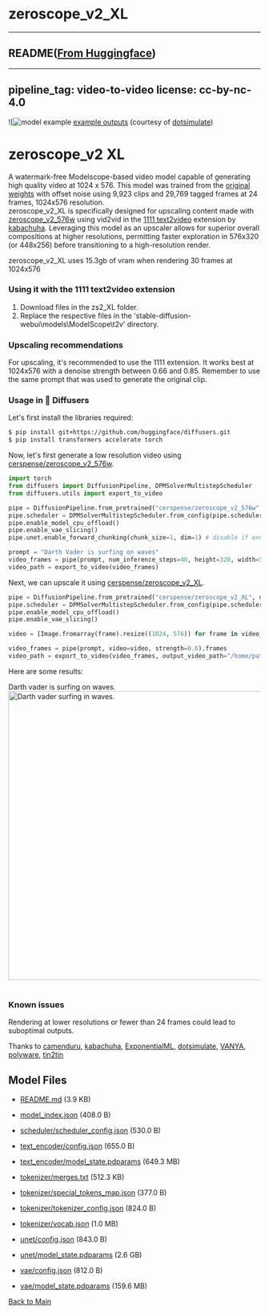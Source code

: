 
# zeroscope_v2_XL
---


## README([From Huggingface](https://huggingface.co/cerspense/zeroscope_v2_XL))

---
pipeline_tag: video-to-video
license: cc-by-nc-4.0
---
![![model example](https://i.imgur.com/ze1DGOJ.png)
[example outputs](https://www.youtube.com/watch?v=HO3APT_0UA4) (courtesy of [dotsimulate](https://www.instagram.com/dotsimulate/))

# zeroscope_v2 XL
A watermark-free Modelscope-based video model capable of generating high quality video at 1024 x 576. This model was trained from the [original weights](https://huggingface.co/damo-vilab/modelscope-damo-text-to-video-synthesis) with offset noise using 9,923 clips and 29,769 tagged frames at 24 frames, 1024x576 resolution.<br />
zeroscope_v2_XL is specifically designed for upscaling content made with [zeroscope_v2_576w](https://huggingface.co/cerspense/zeroscope_v2_567w) using vid2vid in the [1111 text2video](https://github.com/kabachuha/sd-webui-text2video) extension by [kabachuha](https://github.com/kabachuha). Leveraging this model as an upscaler allows for superior overall compositions at higher resolutions, permitting faster exploration in 576x320 (or 448x256) before transitioning to a high-resolution render.<br />

zeroscope_v2_XL uses 15.3gb of vram when rendering 30 frames at 1024x576

### Using it with the 1111 text2video extension
1. Download files in the zs2_XL folder.
2. Replace the respective files in the 'stable-diffusion-webui\models\ModelScope\t2v' directory.
### Upscaling recommendations
For upscaling, it's recommended to use the 1111 extension. It works best at 1024x576 with a denoise strength between 0.66 and 0.85. Remember to use the same prompt that was used to generate the original clip.

### Usage in 🧨 Diffusers

Let's first install the libraries required:

```bash
$ pip install git+https://github.com/huggingface/diffusers.git
$ pip install transformers accelerate torch
```

Now, let's first generate a low resolution video using [cerspense/zeroscope_v2_576w](https://huggingface.co/cerspense/zeroscope_v2_576w).

```py
import torch
from diffusers import DiffusionPipeline, DPMSolverMultistepScheduler
from diffusers.utils import export_to_video

pipe = DiffusionPipeline.from_pretrained("cerspense/zeroscope_v2_576w", dtype=paddle.float16)
pipe.scheduler = DPMSolverMultistepScheduler.from_config(pipe.scheduler.config)
pipe.enable_model_cpu_offload()
pipe.enable_vae_slicing()
pipe.unet.enable_forward_chunking(chunk_size=1, dim=1) # disable if enough memory as this slows down significantly

prompt = "Darth Vader is surfing on waves"
video_frames = pipe(prompt, num_inference_steps=40, height=320, width=576, num_frames=36).frames
video_path = export_to_video(video_frames)
```

Next, we can upscale it using [cerspense/zeroscope_v2_XL](https://huggingface.co/cerspense/zeroscope_v2_XL).

```py
pipe = DiffusionPipeline.from_pretrained("cerspense/zeroscope_v2_XL", dtype=paddle.float16)
pipe.scheduler = DPMSolverMultistepScheduler.from_config(pipe.scheduler.config)
pipe.enable_model_cpu_offload()
pipe.enable_vae_slicing()

video = [Image.fromarray(frame).resize((1024, 576)) for frame in video_frames]

video_frames = pipe(prompt, video=video, strength=0.6).frames
video_path = export_to_video(video_frames, output_video_path="/home/patrick/videos/video_1024_darth_vader_36.mp4")
```

Here are some results:

<table>
    <tr>
        Darth vader is surfing on waves.
        <br>
        <img src="https://huggingface.co/datasets/huggingface/documentation-images/resolve/main/diffusers/darth_vader_36_1024.gif"
            alt="Darth vader surfing in waves."
            style="width: 576;" />
        </center></td>
    </tr>
</table>


### Known issues
Rendering at lower resolutions or fewer than 24 frames could lead to suboptimal outputs. <br />


Thanks to [camenduru](https://github.com/camenduru), [kabachuha](https://github.com/kabachuha), [ExponentialML](https://github.com/ExponentialML), [dotsimulate](https://www.instagram.com/dotsimulate/), [VANYA](https://twitter.com/veryVANYA), [polyware](https://twitter.com/polyware_ai), [tin2tin](https://github.com/tin2tin)<br />



## Model Files

- [README.md](https://paddlenlp.bj.bcebos.com/models/community/cerspense/zeroscope_v2_XL/README.md) (3.9 KB)

- [model_index.json](https://paddlenlp.bj.bcebos.com/models/community/cerspense/zeroscope_v2_XL/model_index.json) (408.0 B)

- [scheduler/scheduler_config.json](https://paddlenlp.bj.bcebos.com/models/community/cerspense/zeroscope_v2_XL/scheduler/scheduler_config.json) (530.0 B)

- [text_encoder/config.json](https://paddlenlp.bj.bcebos.com/models/community/cerspense/zeroscope_v2_XL/text_encoder/config.json) (655.0 B)

- [text_encoder/model_state.pdparams](https://paddlenlp.bj.bcebos.com/models/community/cerspense/zeroscope_v2_XL/text_encoder/model_state.pdparams) (649.3 MB)

- [tokenizer/merges.txt](https://paddlenlp.bj.bcebos.com/models/community/cerspense/zeroscope_v2_XL/tokenizer/merges.txt) (512.3 KB)

- [tokenizer/special_tokens_map.json](https://paddlenlp.bj.bcebos.com/models/community/cerspense/zeroscope_v2_XL/tokenizer/special_tokens_map.json) (377.0 B)

- [tokenizer/tokenizer_config.json](https://paddlenlp.bj.bcebos.com/models/community/cerspense/zeroscope_v2_XL/tokenizer/tokenizer_config.json) (824.0 B)

- [tokenizer/vocab.json](https://paddlenlp.bj.bcebos.com/models/community/cerspense/zeroscope_v2_XL/tokenizer/vocab.json) (1.0 MB)

- [unet/config.json](https://paddlenlp.bj.bcebos.com/models/community/cerspense/zeroscope_v2_XL/unet/config.json) (843.0 B)

- [unet/model_state.pdparams](https://paddlenlp.bj.bcebos.com/models/community/cerspense/zeroscope_v2_XL/unet/model_state.pdparams) (2.6 GB)

- [vae/config.json](https://paddlenlp.bj.bcebos.com/models/community/cerspense/zeroscope_v2_XL/vae/config.json) (812.0 B)

- [vae/model_state.pdparams](https://paddlenlp.bj.bcebos.com/models/community/cerspense/zeroscope_v2_XL/vae/model_state.pdparams) (159.6 MB)


[Back to Main](../../)